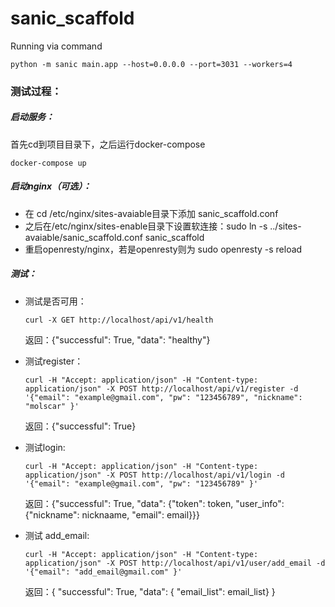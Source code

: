 # sanic_scaffold

Running via command

`python -m sanic main.app --host=0.0.0.0 --port=3031 --workers=4`

### 测试过程：

##### 启动服务：

首先cd到项目目录下，之后运行docker-compose

`docker-compose up`

##### 启动nginx（可选）：

+ 在 cd /etc/nginx/sites-avaiable目录下添加 sanic_scaffold.conf
+ 之后在/etc/nginx/sites-enable目录下设置软连接：sudo ln -s ../sites-avaiable/sanic_scaffold.conf sanic_scaffold
+ 重启openresty/nginx，若是openresty则为 sudo openresty -s reload

##### 测试：

+ 测试是否可用：

  `curl -X GET http://localhost/api/v1/health`

  返回：{"successful": True, "data": "healthy"}

+ 测试register：

  `curl -H "Accept: application/json" -H "Content-type: application/json" -X POST http://localhost/api/v1/register -d '{"email": "example@gmail.com", "pw": "123456789", "nickname": "molscar" }'`

  返回：{"successful": True}

+ 测试login:

  `curl -H "Accept: application/json" -H "Content-type: application/json" -X POST http://localhost/api/v1/login -d '{"email": "example@gmail.com", "pw": "123456789" }'`

  返回：{"successful": True, "data": {"token": token, "user_info": {"nickname": nicknaame, "email": email}}}

+ 测试 add_email:

  `curl -H "Accept: application/json" -H "Content-type: application/json" -X POST http://localhost/api/v1/user/add_email -d '{"email": "add_email@gmail.com" }'`

  返回：{ "successful": True, "data":  { "email_list": email_list} }



